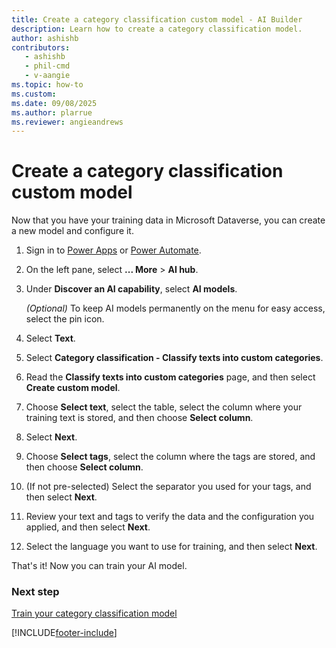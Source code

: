 ```yaml
---
title: Create a category classification custom model - AI Builder
description: Learn how to create a category classification model.
author: ashishb
contributors:
   - ashishb
   - phil-cmd
   - v-aangie
ms.topic: how-to
ms.custom: 
ms.date: 09/08/2025
ms.author: plarrue
ms.reviewer: angieandrews
---
```


# Create a category classification custom model

Now that you have your training data in Microsoft Dataverse, you can create a new model and configure it.

1. Sign in to [Power Apps](https://make.powerapps.com/) or [Power Automate](https://make.powerautomate.com).
1. On the left pane, select **... More** > **AI hub**.
1. Under **Discover an AI capability**, select **AI models**.

    *(Optional)* To keep AI models permanently on the menu for easy access, select the pin icon.

1. Select **Text**.
1. Select **Category classification - Classify texts into custom categories**. 
1. Read the **Classify texts into custom categories** page, and then select **Create custom model**.
1. Choose **Select text**, select the table, select the column where your training text is stored, and then choose **Select column**.
1. Select **Next**.
1. Choose **Select tags**, select the column where the tags are stored, and then choose **Select column**.
1. (If not pre-selected) Select the separator you used for your tags, and then select **Next**.
1. Review your text and tags to verify the data and the configuration you applied, and then select **Next**.
1. Select the language you want to use for training, and then select **Next**.

That's it! Now you can train your AI model.

### Next step

[Train your category classification model](train-text-classification-model.md)


[!INCLUDE[footer-include](includes/footer-banner.md)]
